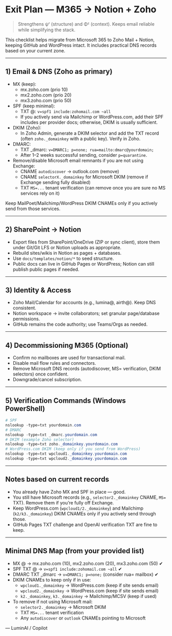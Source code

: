 # Exit Plan — M365 → Notion + Zoho

> Strengthens ψʳ (structure) and Φᴱ (context). Keeps email reliable while simplifying the stack.

This checklist helps migrate from Microsoft 365 to Zoho Mail + Notion, keeping GitHub and WordPress intact. It includes practical DNS records based on your current zone.

---

## 1) Email & DNS (Zoho as primary)

- MX (keep):
  - mx.zoho.com (prio 10)
  - mx2.zoho.com (prio 20)
  - mx3.zoho.com (prio 50)
- SPF (keep minimal):
  - TXT @: `v=spf1 include:zohomail.com ~all`
  - If you actively send via Mailchimp or WordPress.com, add their SPF includes per provider docs; otherwise, DKIM is usually sufficient.
- DKIM (Zoho):
  - In Zoho Admin, generate a DKIM selector and add the TXT record (often `zoho._domainkey` with a public key). Verify in Zoho.
- DMARC:
  - TXT _dmarc: `v=DMARC1; p=none; rua=mailto:dmarc@yourdomain;`
  - After 1–2 weeks successful sending, consider `p=quarantine`.
- Remove/disable Microsoft email remnants if you are not using Exchange:
  - CNAME `autodiscover` → outlook.com (remove)
  - CNAME `selectorX._domainkey` for Microsoft DKIM (remove if Exchange sending fully disabled)
  - TXT `MS=...` tenant verification (can remove once you are sure no MS services rely on it)

Keep MailPoet/Mailchimp/WordPress DKIM CNAMEs only if you actively send from those services.

---

## 2) SharePoint → Notion

- Export files from SharePoint/OneDrive (ZIP or sync client), store them under Git/Git LFS or Notion uploads as appropriate.
- Rebuild sites/wikis in Notion as pages + databases.
- Use `docs/templates/notion/*` to seed structure.
- Public docs can live in GitHub Pages or WordPress; Notion can still publish public pages if needed.

---

## 3) Identity & Access

- Zoho Mail/Calendar for accounts (e.g., lumina@, airth@). Keep DNS consistent.
- Notion workspace → invite collaborators; set granular page/database permissions.
- GitHub remains the code authority; use Teams/Orgs as needed.

---

## 4) Decommissioning M365 (Optional)

- Confirm no mailboxes are used for transactional mail.
- Disable mail flow rules and connectors.
- Remove Microsoft DNS records (autodiscover, MS= verification, DKIM selectors) once confident.
- Downgrade/cancel subscription.

---

## 5) Verification Commands (Windows PowerShell)

```powershell
# SPF
nslookup -type=txt yourdomain.com
# DMARC
nslookup -type=txt _dmarc.yourdomain.com
# DKIM (example Zoho selector)
nslookup -type=txt zoho._domainkey.yourdomain.com
# WordPress.com DKIM (keep only if you send from WordPress)
nslookup -type=txt wpcloud1._domainkey.yourdomain.com
nslookup -type=txt wpcloud2._domainkey.yourdomain.com
```

---

## Notes based on current records

- You already have Zoho MX and SPF in place — good.
- You still have Microsoft records (e.g., `selector2._domainkey` CNAME, `MS=` TXT). Remove them if you’re fully off Exchange.
- Keep WordPress.com (`wpcloud1/2._domainkey`) and Mailchimp (`k2/k3._domainkey`) DKIM CNAMEs only if you actively send through those.
- GitHub Pages TXT challenge and OpenAI verification TXT are fine to keep.

---

## Minimal DNS Map (from your provided list)

- MX @ → mx.zoho.com (10), mx2.zoho.com (20), mx3.zoho.com (50) ✔
- SPF TXT @ → `v=spf1 include:zohomail.com ~all` ✔
- DMARC TXT _dmarc → `v=DMARC1; p=none;` (consider rua= mailbox) ✔
- DKIM CNAMEs to keep only if in use:
  - `wpcloud1._domainkey` → WordPress.com (keep if site sends email)
  - `wpcloud2._domainkey` → WordPress.com (keep if site sends email)
  - `k2._domainkey`, `k3._domainkey` → Mailchimp/MCSV (keep if used)
- To remove if not using Microsoft mail:
  - `selector2._domainkey` → Microsoft DKIM
  - TXT `MS=...` tenant verification
  - Any `autodiscover` or `outlook` CNAMEs pointing to Microsoft

— LuminAI / Copilot
